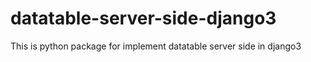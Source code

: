 # datatable-server-side-django3
This is python package for implement datatable server side in django3
